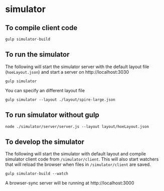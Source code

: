 # simulator

## To compile client code
```
gulp simulator-build
```

## To run the simulator
The following will start the simulator server with the default layout file (`hoeLayout.json`) and start a server on http://localhost:3030
```
gulp simulator
```

You can specify an different layout file
```
gulp simulator --layout ./layout/spire-large.json
```


## To run simulator without gulp
```
node ./simulator/server/server.js --layout layout/hoeLayout.json
```


## To develop the simulator
The following will start the simulator with default layout and compile simulator client code from `/simulator/client`.  This will also start watchers that will reload the browser when files in `/simulator/client` are saved.
```
gulp simulator-build --watch
```

A browser-sync server will be running at http://localhost:3000
